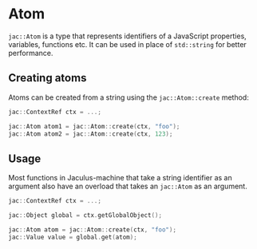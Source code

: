 # Atom

`jac::Atom` is a type that represents identifiers of a JavaScript properties, variables, functions etc. It can be used in place of `std::string`
for better performance.

## Creating atoms

Atoms can be created from a string using the `jac::Atom::create` method:

```cpp
jac::ContextRef ctx = ...;

jac::Atom atom1 = jac::Atom::create(ctx, "foo");
jac::Atom atom2 = jac::Atom::create(ctx, 123);
```

## Usage

Most functions in Jaculus-machine that take a string identifier as an argument also have an overload that takes an `jac::Atom` as an argument.

```cpp
jac::ContextRef ctx = ...;

jac::Object global = ctx.getGlobalObject();

jac::Atom atom = jac::Atom::create(ctx, "foo");
jac::Value value = global.get(atom);
```
